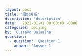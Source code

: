 ```yaml
---
layout: post
title: "组织关系"
description: "description"
date:   2022-01-01 00:00:00 -0000
categories: beijing
by: 'Gustavo Quinalha'
questions:
  - question: 'Question 1'
    answer: 'Answer 1'
---
```

